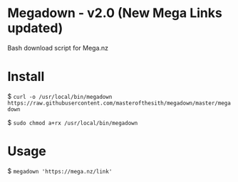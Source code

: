 # Megadown - v2.0 (New Mega Links updated)
Bash download script for Mega.nz

# Install
$ `curl -o /usr/local/bin/megadown https://raw.githubusercontent.com/masterofthesith/megadown/master/megadown`

$ `sudo chmod a+rx /usr/local/bin/megadown`

# Usage
$ `megadown 'https://mega.nz/link'`

